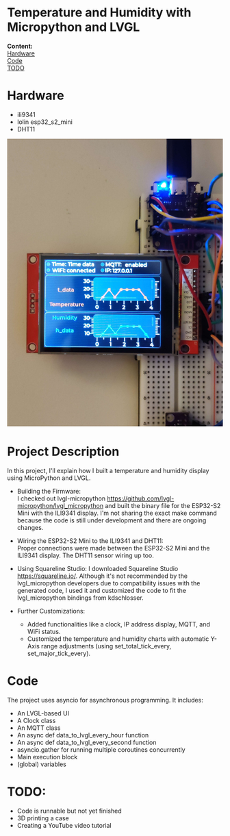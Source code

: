 # Temperature and Humidity with Micropython and LVGL
  
**Content:**  
[Hardware](#hardware)  
[Code](#Code)  
[TODO](#todo)
  
# Hardware
- ili9341  
- lolin esp32_s2_mini  
- DHT11  
  
  
![image](ili9341+esp32_s2_mini.jpg)
  
# Project Description  
In this project, I'll explain how I built a temperature and humidity display using MicroPython and LVGL.  
  
- Building the Firmware:  
I checked out lvgl-micropython https://github.com/lvgl-micropython/lvgl_micropython and built the binary file for the ESP32-S2 Mini with the ILI9341 display. I'm not sharing the exact make command because the code is still under development and there are ongoing changes.  
  
- Wiring the ESP32-S2 Mini to the ILI9341 and DHT11:  
Proper connections were made between the ESP32-S2 Mini and the ILI9341 display. The DHT11 sensor wiring up too.  
  
- Using Squareline Studio:
I downloaded Squareline Studio https://squareline.io/. Although it's not recommended by the lvgl_micropython developers due to compatibility issues with the generated code, I used it and customized the code to fit the lvgl_micropython bindings from kdschlosser.
  
- Further Customizations:

  - Added functionalities like a clock, IP address display, MQTT, and WiFi status.   
  - Customized the temperature and humidity charts with automatic Y-Axis range adjustments (using set_total_tick_every, set_major_tick_every).
  

# Code
The project uses asyncio for asynchronous programming. It includes:

- An LVGL-based UI
- A Clock class
- An MQTT class
- An async def data_to_lvgl_every_hour function
- An async def data_to_lvgl_every_second function
- asyncio.gather for running multiple coroutines concurrently
- Main execution block
- (global) variables

# TODO:
- Code is runnable but not yet finished
- 3D printing a case
- Creating a YouTube video tutorial
